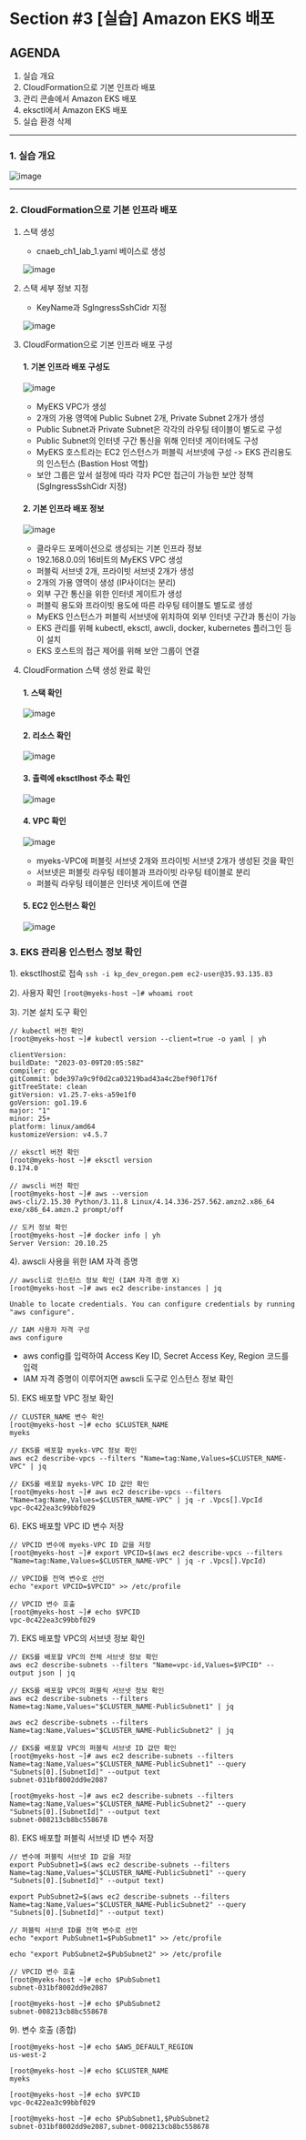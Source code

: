 # Section #3 [실습] Amazon EKS 배포

## AGENDA

1. 실습 개요
2. CloudFormation으로 기본 인프라 배포
3. 관리 콘솔에서 Amazon EKS 배포
4. eksctl에서 Amazon EKS 배포
5. 실습 환경 삭제

---

### 1. 실습 개요

   ![image](https://github.com/devhyunuk/eks-cloudnet/assets/49749510/87d8b50f-6c36-48b1-a043-4dc88bdd2783)

---

### 2. CloudFormation으로 기본 인프라 배포

   1) 스택 생성
      - cnaeb_ch1_lab_1.yaml 베이스로 생성
      
      ![image](https://github.com/devhyunuk/eks-cloudnet/assets/49749510/0c2bc5b1-0819-40ed-a5d2-668fb566d8c5)
   
   2) 스택 세부 정보 지정
      - KeyName과 SgIngressSshCidr 지정
        
      ![image](https://github.com/devhyunuk/eks-cloudnet/assets/49749510/56031881-bfa4-4e35-b6e3-356206fd73d5)


   3) CloudFormation으로 기본 인프라 배포 구성

      #### 1. 기본 인프라 배포 구성도
      ![image](https://github.com/devhyunuk/eks-cloudnet/assets/49749510/187f9ec1-60d9-4e54-871f-11ace8f3a041)

      - MyEKS VPC가 생성
      - 2개의 가용 영역에 Public Subnet 2개, Private Subnet 2개가 생성
      - Public Subnet과 Private Subnet은 각각의 라우팅 테이블이 별도로 구성
      - Public Subnet의 인터넷 구간 통신을 위해 인터넷 게이터에도 구성
      - MyEKS 호스트라는 EC2 인스턴스가 퍼블릭 서브넷에 구성 -> EKS 관리용도의 인스턴스 (Bastion Host 역할)
      - 보안 그룹은 앞서 설정에 따라 각자 PC만 접근이 가능한 보안 정책 (SgIngressSshCidr 지정)

      #### 2. 기본 인프라 배포 정보

      ![image](https://github.com/devhyunuk/eks-cloudnet/assets/49749510/c4fd4f3c-723d-46ca-87ed-7d4725330c71)
      
      - 클라우드 포메이션으로 생성되는 기본 인프라 정보
      - 192.168.0.0의 16비트의 MyEKS VPC 생성
      - 퍼블릭 서브넷 2개, 프라이빗 서브넷 2개가 생성
      - 2개의 가용 영역이 생성 (IP사이더는 분리)
      - 외부 구간 통신을 위한 인터넷 게이트가 생성
      - 퍼블릭 용도와 프라이빗 용도에 따른 라우팅 테이블도 별도로 생성
      - MyEKS 인스턴스가 퍼블릭 서브넷에 위치하여 외부 인터넷 구간과 통신이 가능
      - EKS 관리를 위해 kubectl, eksctl, awcli, docker, kubernetes 플러그인 등이 설치
      - EKS 호스트의 접근 제어를 위해 보안 그룹이 연결

   4) CloudFormation 스택 생성 완료 확인

      #### 1. 스택 확인
      ![image](https://github.com/devhyunuk/eks-cloudnet/assets/49749510/9255821d-ad39-45ab-9533-4bcf3e3da2c2)

      #### 2. 리소스 확인
      ![image](https://github.com/devhyunuk/eks-cloudnet/assets/49749510/53b12c36-5985-4706-b716-07cb5f7a92c9)

      #### 3. 출력에 eksctlhost 주소 확인
      ![image](https://github.com/devhyunuk/eks-cloudnet/assets/49749510/a809f820-0485-4c10-a1da-f2bbb33d2e09)

      #### 4. VPC 확인
      ![image](https://github.com/devhyunuk/eks-cloudnet/assets/49749510/95388fb2-b962-4586-969b-17c4eb69bc5c)
         - myeks-VPC에 퍼블릿 서브넷 2개와 프라이빗 서브넷 2개가 생성된 것을 확인
         - 서브넷은 퍼블릿 라우팅 테이블과 프라이빗 라우팅 테이블로 분리
         - 퍼블릭 라우팅 테이블은 인터넷 게이트에 연결

      #### 5. EC2 인스턴스 확인
      ![image](https://github.com/devhyunuk/eks-cloudnet/assets/49749510/3a992763-6eb9-427d-9d09-8571577afc4c)



### 3. EKS 관리용 인스턴스 정보 확인

   1). eksctlhost로 접속
      ```
      ssh -i kp_dev_oregon.pem ec2-user@35.93.135.83
      ```
      
   2). 사용자 확인
      ```
      [root@myeks-host ~]# whoami
      root
      ```
      
   3). 기본 설치 도구 확인
   ```
   // kubectl 버전 확인
   [root@myeks-host ~]# kubectl version --client=true -o yaml | yh

clientVersion:
  buildDate: "2023-03-09T20:05:58Z"
  compiler: gc
  gitCommit: bde397a9c9f0d2ca03219bad43a4c2bef90f176f
  gitTreeState: clean
  gitVersion: v1.25.7-eks-a59e1f0
  goVersion: go1.19.6
  major: "1"
  minor: 25+
  platform: linux/amd64
kustomizeVersion: v4.5.7

   // eksctl 버전 확인
   [root@myeks-host ~]# eksctl version
0.174.0

   // awscli 버전 확인
   [root@myeks-host ~]# aws --version
aws-cli/2.15.30 Python/3.11.8 Linux/4.14.336-257.562.amzn2.x86_64 exe/x86_64.amzn.2 prompt/off

   // 도커 정보 확인
   [root@myeks-host ~]# docker info | yh
Server Version: 20.10.25
   ```

   4). awscli 사용을 위한 IAM 자격 증명
   ```
   // awscli로 인스턴스 정보 확인 (IAM 자격 증명 X)
   [root@myeks-host ~]# aws ec2 describe-instances | jq

Unable to locate credentials. You can configure credentials by running "aws configure".

   // IAM 사용자 자격 구성
   aws configure
   ```
   - aws config를 입력하여 Access Key ID, Secret Access Key, Region 코드를 입력
   - IAM 자격 증명이 이루어지면 awscli 도구로 인스턴스 정보 확인

   5). EKS 배포할 VPC 정보 확인
   ```
   // CLUSTER_NAME 변수 확인
   [root@myeks-host ~]# echo $CLUSTER_NAME
myeks

   // EKS를 배포할 myeks-VPC 정보 확인
   aws ec2 describe-vpcs --filters "Name=tag:Name,Values=$CLUSTER_NAME-VPC" | jq

   // EKS를 배포할 myeks-VPC ID 값만 확인
   [root@myeks-host ~]# aws ec2 describe-vpcs --filters "Name=tag:Name,Values=$CLUSTER_NAME-VPC" | jq -r .Vpcs[].VpcId
vpc-0c422ea3c99bbf029
   ```

   6). EKS 배포할 VPC ID 변수 저장
   ```
   // VPCID 변수에 myeks-VPC ID 값을 저장
   [root@myeks-host ~]# export VPCID=$(aws ec2 describe-vpcs --filters "Name=tag:Name,Values=$CLUSTER_NAME-VPC" | jq -r .Vpcs[].VpcId)

   // VPCID를 전역 변수로 선언
   echo "export VPCID=$VPCID" >> /etc/profile

   // VPCID 변수 호출
  [root@myeks-host ~]# echo $VPCID
vpc-0c422ea3c99bbf029
   ```

   7). EKS 배포할 VPC의 서브넷 정보 확인
   ```
   // EKS를 배포할 VPC의 전체 서브넷 정보 확인
   aws ec2 describe-subnets --filters "Name=vpc-id,Values=$VPCID" --output json | jq

   // EKS를 배포할 VPC의 퍼블릭 서브넷 정보 확인
   aws ec2 describe-subnets --filters Name=tag:Name,Values="$CLUSTER_NAME-PublicSubnet1" | jq

   aws ec2 describe-subnets --filters Name=tag:Name,Values="$CLUSTER_NAME-PublicSubnet2" | jq

   // EKS를 배포할 VPC의 퍼블릭 서브넷 ID 값만 확인
   [root@myeks-host ~]# aws ec2 describe-subnets --filters Name=tag:Name,Values="$CLUSTER_NAME-PublicSubnet1" --query "Subnets[0].[SubnetId]" --output text
subnet-031bf8002dd9e2087

   [root@myeks-host ~]# aws ec2 describe-subnets --filters Name=tag:Name,Values="$CLUSTER_NAME-PublicSubnet2" --query "Subnets[0].[SubnetId]" --output text
subnet-008213cb8bc558678
   ```

   8). EKS 배포할 퍼블릭 서브넷 ID 변수 저장
   ```
   // 변수에 퍼블릭 서브넷 ID 값을 저장
   export PubSubnet1=$(aws ec2 describe-subnets --filters Name=tag:Name,Values="$CLUSTER_NAME-PublicSubnet1" --query "Subnets[0].[SubnetId]" --output text)

   export PubSubnet2=$(aws ec2 describe-subnets --filters Name=tag:Name,Values="$CLUSTER_NAME-PublicSubnet2" --query "Subnets[0].[SubnetId]" --output text)

   // 퍼블릭 서브넷 ID를 전역 변수로 선언
   echo "export PubSubnet1=$PubSubnet1" >> /etc/profile

   echo "export PubSubnet2=$PubSubnet2" >> /etc/profile

   // VPCID 변수 호출
   [root@myeks-host ~]# echo $PubSubnet1
subnet-031bf8002dd9e2087

   [root@myeks-host ~]# echo $PubSubnet2
subnet-008213cb8bc558678
   ```

   9). 변수 호출 (종합)
   ```
   [root@myeks-host ~]# echo $AWS_DEFAULT_REGION
us-west-2

   [root@myeks-host ~]# echo $CLUSTER_NAME
myeks

   [root@myeks-host ~]# echo $VPCID
vpc-0c422ea3c99bbf029

   [root@myeks-host ~]# echo $PubSubnet1,$PubSubnet2
subnet-031bf8002dd9e2087,subnet-008213cb8bc558678
   ```








     
